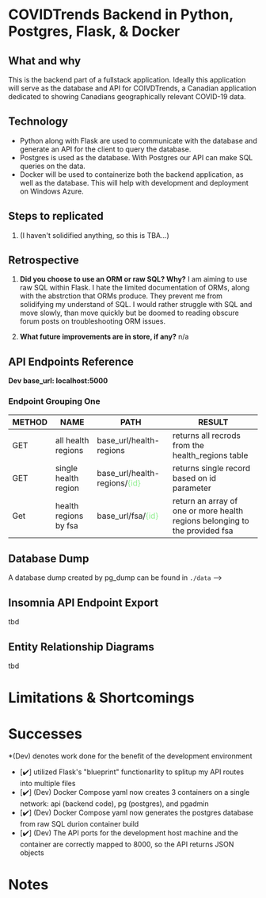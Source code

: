 # **COVIDTrends Backend in Python, Postgres, Flask, & Docker**

## **What and why**

This is the backend part of a fullstack application. Ideally this application will serve as the database and API for COIVDTrends, a Canadian application dedicated to showing Canadians geographically relevant COVID-19 data.

## **Technology**

- Python along with Flask are used to communicate with the database and generate an API for the client to query the database.
- Postgres is used as the database. With Postgres our API can make SQL queries on the data.
- Docker will be used to containerize both the backend application, as well as the database. This will help with development and deployment on Windows Azure.

## **Steps to replicated**

1. (I haven't solidified anything, so this is TBA...)

## **Retrospective**

1. **Did you choose to use an ORM or raw SQL? Why?**
   I am aiming to use raw SQL within Flask. I hate the limited documentation of ORMs, along with the abstrction that ORMs produce. They prevent me from solidifying my understand of SQL. I would rather struggle with SQL and move slowly, than move quickly but be doomed to reading obscure forum posts on troubleshooting ORM issues.

2. **What future improvements are in store, if any?**
   n/a

## **API Endpoints Reference**

**Dev base_url: localhost:5000**

### **Endpoint Grouping One**

| METHOD | NAME                  | PATH                                                              | RESULT                                                                      |
| ------ | --------------------- | ----------------------------------------------------------------- | --------------------------------------------------------------------------- |
| GET    | all health regions    | base_url/health-regions                                           | returns all recrods from the health_regions table                           |
| GET    | single health region  | base_url/health-regions/<span style="color:lightgreen">{id}<span> | returns single record based on id parameter                                 |
| Get    | health regions by fsa | base_url/fsa/<span style="color:lightgreen">{id}<span>            | return an array of one or more health regions belonging to the provided fsa |

<!-- Example of a valid get request:

```
{
  "email":"a@g.com",
  "password":"@my_secret_password_123",
  "phone_number":"9991234563",
  "birthday":"1999-06-06"
}
```

### **Endpoint Grouping Two**

| METHOD | NAME                    | PATH                                                          | RESULT                                           |
| ------ | ----------------------- | ------------------------------------------------------------- | ------------------------------------------------ |
| GET    | get all companions      | base_url/companions                                           | returns all recrods from the companion table     |
| GET    | get single companion    | base_url/companions/<span style="color:lightgreen">{id}<span> | returns single record based on id parameter      |
| POST   | create single companion | base_url/companions                                           | creates a new record based on valid JSON request |
| DELETE | delete single companion | base_url/companions/<span style="color:lightgreen">{id}<span> | deletes a record based on id parameter           |

Example of a valid post request:

```
{
	"name":"Sabrina",
        "sex":"female",
	"user_id": 4,
	"sexual_orientation_id": 1,
	"city_id": 1
}
```

### **Endpoint Grouping Three**

| METHOD | NAME                 | PATH                                                      | RESULT                                           |
| ------ | -------------------- | --------------------------------------------------------- | ------------------------------------------------ |
| GET    | get all patrons      | base_url/patron                                           | returns all recrods from the patron table        |
| GET    | get single patron    | base_url/patron/<span style="color:lightgreen">{id}<span> | returns single record based on id parameter      |
| POST   | create single patron | base_url/patron                                           | creates a new record based on valid JSON request |
| DELETE | delete single patron | base_url/patron/<span style="color:lightgreen">{id}<span> | deletes a record based on id parameter           |

Example of a valid post request:

```
{
	"name":"Adrian",
        "sex":"male",
	"user_id": 3,
	"city_id": 3
}
```
-->

## **Database Dump**

A database dump created by pg_dump can be found in `./data` -->

## **Insomnia API Endpoint Export**

tbd

## **Entity Relationship Diagrams**

tbd

# **Limitations & Shortcomings**

# **Successes**

\*(Dev) denotes work done for the benefit of the development environment

- [✔️] utilized Flask's "blueprint" functionarlity to splitup my API routes into multiple files
- [✔️] (Dev) Docker Compose yaml now creates 3 containers on a single network: api (backend code), pg (postgres), and pgadmin
- [✔️] (Dev) Docker Compose yaml now generates the postgres database from raw SQL durion container build
- [✔️] (Dev) The API ports for the development host machine and the container are correctly mapped to 8000, so the API returns JSON objects

# **Notes**
